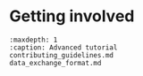 # Getting involved

```{toctree}
:maxdepth: 1
:caption: Advanced tutorial
contributing_guidelines.md
data_exchange_format.md